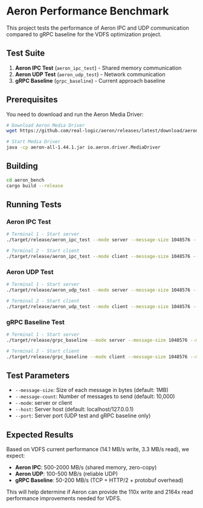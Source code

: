 # Aeron Performance Benchmark

This project tests the performance of Aeron IPC and UDP communication compared to gRPC baseline for the VDFS optimization project.

## Test Suite

1. **Aeron IPC Test** (`aeron_ipc_test`) - Shared memory communication
2. **Aeron UDP Test** (`aeron_udp_test`) - Network communication  
3. **gRPC Baseline** (`grpc_baseline`) - Current approach baseline

## Prerequisites

You need to download and run the Aeron Media Driver:

```bash
# Download Aeron Media Driver
wget https://github.com/real-logic/aeron/releases/latest/download/aeron-all-1.44.1.jar

# Start Media Driver
java -cp aeron-all-1.44.1.jar io.aeron.driver.MediaDriver
```

## Building

```bash
cd aeron_bench
cargo build --release
```

## Running Tests

### Aeron IPC Test
```bash
# Terminal 1 - Start server
./target/release/aeron_ipc_test --mode server --message-size 1048576 --message-count 10000

# Terminal 2 - Start client  
./target/release/aeron_ipc_test --mode client --message-size 1048576 --message-count 10000
```

### Aeron UDP Test
```bash
# Terminal 1 - Start server
./target/release/aeron_udp_test --mode server --message-size 1048576 --message-count 10000

# Terminal 2 - Start client
./target/release/aeron_udp_test --mode client --message-size 1048576 --message-count 10000
```

### gRPC Baseline Test
```bash
# Terminal 1 - Start server
./target/release/grpc_baseline --mode server --message-size 1048576 --message-count 10000

# Terminal 2 - Start client
./target/release/grpc_baseline --mode client --message-size 1048576 --message-count 10000
```

## Test Parameters

- `--message-size`: Size of each message in bytes (default: 1MB)
- `--message-count`: Number of messages to send (default: 10,000)
- `--mode`: server or client
- `--host`: Server host (default: localhost/127.0.0.1)
- `--port`: Server port (UDP test and gRPC baseline only)

## Expected Results

Based on VDFS current performance (14.1 MB/s write, 3.3 MB/s read), we expect:

- **Aeron IPC**: 500-2000 MB/s (shared memory, zero-copy)
- **Aeron UDP**: 100-500 MB/s (reliable UDP)
- **gRPC Baseline**: 50-200 MB/s (TCP + HTTP/2 + protobuf overhead)

This will help determine if Aeron can provide the 110x write and 2164x read performance improvements needed for VDFS.